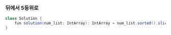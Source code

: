 ### 뒤에서 5등위로
```java
class Solution {
    fun solution(num_list: IntArray): IntArray = num_list.sorted().slice(5..num_list.lastIndex).toIntArray()
}
```